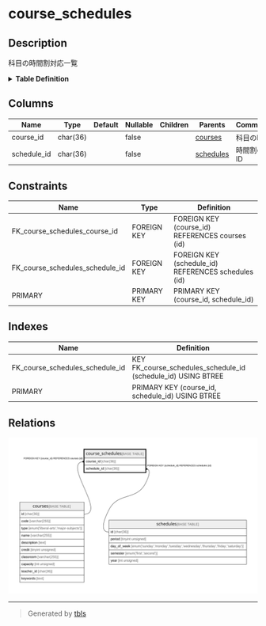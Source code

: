 # course_schedules

## Description

科目の時間割対応一覧

<details>
<summary><strong>Table Definition</strong></summary>

```sql
CREATE TABLE `course_schedules` (
  `course_id` char(36) COLLATE utf8mb4_bin NOT NULL,
  `schedule_id` char(36) COLLATE utf8mb4_bin NOT NULL,
  PRIMARY KEY (`course_id`,`schedule_id`),
  KEY `FK_course_schedules_schedule_id` (`schedule_id`),
  CONSTRAINT `FK_course_schedules_course_id` FOREIGN KEY (`course_id`) REFERENCES `courses` (`id`),
  CONSTRAINT `FK_course_schedules_schedule_id` FOREIGN KEY (`schedule_id`) REFERENCES `schedules` (`id`)
) ENGINE=InnoDB DEFAULT CHARSET=utf8mb4 COLLATE=utf8mb4_bin
```

</details>

## Columns

| Name        | Type     | Default | Nullable | Children | Parents                   | Comment    |
| ----------- | -------- | ------- | -------- | -------- | ------------------------- | ---------- |
| course_id   | char(36) |         | false    |          | [courses](courses.md)     | 科目のID      |
| schedule_id | char(36) |         | false    |          | [schedules](schedules.md) | 時間割のID     |

## Constraints

| Name                            | Type        | Definition                                          |
| ------------------------------- | ----------- | --------------------------------------------------- |
| FK_course_schedules_course_id   | FOREIGN KEY | FOREIGN KEY (course_id) REFERENCES courses (id)     |
| FK_course_schedules_schedule_id | FOREIGN KEY | FOREIGN KEY (schedule_id) REFERENCES schedules (id) |
| PRIMARY                         | PRIMARY KEY | PRIMARY KEY (course_id, schedule_id)                |

## Indexes

| Name                            | Definition                                                    |
| ------------------------------- | ------------------------------------------------------------- |
| FK_course_schedules_schedule_id | KEY FK_course_schedules_schedule_id (schedule_id) USING BTREE |
| PRIMARY                         | PRIMARY KEY (course_id, schedule_id) USING BTREE              |

## Relations

![er](course_schedules.svg)

---

> Generated by [tbls](https://github.com/k1LoW/tbls)
